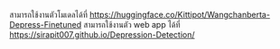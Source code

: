 สามารถใช้งานตัวโมเดลได้ที่ https://huggingface.co/Kittipot/Wangchanberta-Depress-Finetuned
สามารถใช้งานตัว web app ได้ที่ https://sirapit007.github.io/Depression-Detection/
